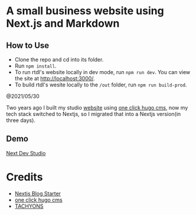 # A small business website using Next.js and Markdown

## How to Use
  * Clone the repo and cd into its folder.
  * Run `npm install`.
  * To run rtdl's website locally in dev mode, run `npm run dev`. You can 
    view the site at [http://localhost:3000/](http://localhost:3000/).
  * To build rtdl's wesite locally to the `/out` folder, run `npm run build-prod`.

@2021/05/30

Two years ago I built my studio [website](https://github.com/lwz7512/one-click-hugo-cms) using [one click hugo cms](https://github.com/netlify-templates/one-click-hugo-cms), now my tech stack switched to Nextjs, so I migrated that into a Nextjs version(in three days).

## Demo

[Next Dev Studio](https://next-dev-studio.vercel.app/)


# Credits

- [Nextjs Blog Starter](https://github.com/vercel/next.js/tree/canary/examples/blog-starter)
- [one click hugo cms](https://github.com/netlify-templates/one-click-hugo-cms)
- [TACHYONS](http://tachyons.io)